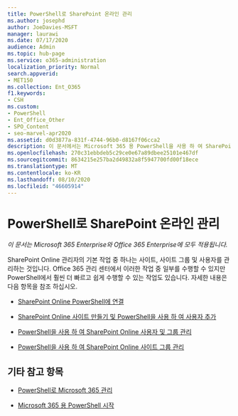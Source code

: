 ```yaml
---
title: PowerShell로 SharePoint 온라인 관리
ms.author: josephd
author: JoeDavies-MSFT
manager: laurawi
ms.date: 07/17/2020
audience: Admin
ms.topic: hub-page
ms.service: o365-administration
localization_priority: Normal
search.appverid:
- MET150
ms.collection: Ent_O365
f1.keywords:
- CSH
ms.custom:
- PowerShell
- Ent_Office_Other
- SPO_Content
- seo-marvel-apr2020
ms.assetid: d0d3877a-831f-4744-96b0-d8167f06cca2
description: 이 문서에서는 Microsoft 365 용 PowerShell을 사용 하 여 SharePoint Online 사용자, 그룹 및 사이트 그룹을 관리 하는 방법에 대해 알아봅니다.
ms.openlocfilehash: 270c31ebbdeb5c29ce0e67a89dbee25101e467df
ms.sourcegitcommit: 8634215e257ba2d49832a8f5947700fd00f18ece
ms.translationtype: MT
ms.contentlocale: ko-KR
ms.lasthandoff: 08/10/2020
ms.locfileid: "46605914"
---
```

# <a name="manage-sharepoint-online-with-powershell"></a>PowerShell로 SharePoint 온라인 관리

*이 문서는 Microsoft 365 Enterprise와 Office 365 Enterprise에 모두 적용됩니다.*

SharePoint Online 관리자의 기본 작업 중 하나는 사이트, 사이트 그룹 및 사용자를 관리하는 것입니다. Office 365 관리 센터에서 이러한 작업 중 일부를 수행할 수 있지만 PowerShell에서 훨씬 더 빠르고 쉽게 수행할 수 있는 작업도 있습니다. 자세한 내용은 다음 항목을 참조 하십시오.

- [SharePoint Online PowerShell에 연결](https://docs.microsoft.com/powershell/sharepoint/sharepoint-online/connect-sharepoint-online?view=sharepoint-ps)
  
- [SharePoint Online 사이트 만들기 및 PowerShell을 사용 하 여 사용자 추가](create-sharepoint-sites-and-add-users-with-powershell.md)
    
- [PowerShell을 사용 하 여 SharePoint Online 사용자 및 그룹 관리](manage-sharepoint-users-and-groups-with-powershell.md)
    
- [PowerShell을 사용 하 여 SharePoint Online 사이트 그룹 관리](manage-sharepoint-site-groups-with-powershell.md)
    
## <a name="see-also"></a>기타 참고 항목

- [PowerShell로 Microsoft 365 관리](manage-office-365-with-office-365-powershell.md)

- [Microsoft 365 용 PowerShell 시작](getting-started-with-office-365-powershell.md)
